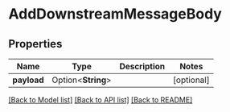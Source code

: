 # AddDownstreamMessageBody

## Properties

Name | Type | Description | Notes
------------ | ------------- | ------------- | -------------
**payload** | Option<**String**> |  | [optional]

[[Back to Model list]](../README.md#documentation-for-models) [[Back to API list]](../README.md#documentation-for-api-endpoints) [[Back to README]](../README.md)



